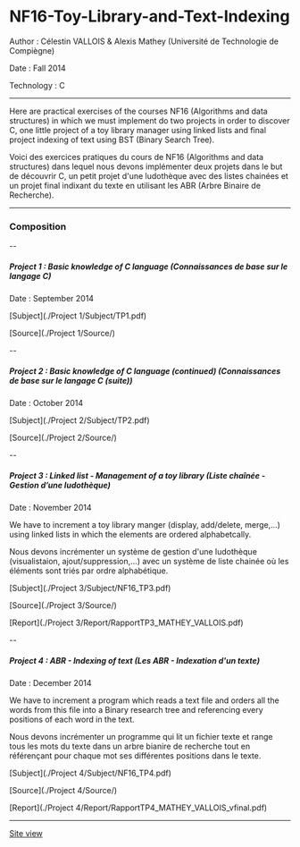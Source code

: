 # NF16-Toy-Library-and-Text-Indexing

Author :  Célestin VALLOIS & Alexis Mathey (Université de Technologie de Compiègne)

Date : Fall 2014

Technology : C

--- 

Here are practical exercises of the courses NF16 (Algorithms and data structures) in which we must implement do two projects in order to discover C, one little project of a toy library manager using linked lists and final project indexing of text using BST (Binary Search Tree).

Voici des exercices pratiques du cours de NF16 (Algorithms and data structures) dans lequel nous devons implémenter deux projets dans le but de découvrir C, un petit projet d'une ludothèque avec des listes chainées et un projet final indixant du texte en utilisant les ABR (Arbre Binaire de Recherche).

---

### Composition 

--

##### Project 1 : Basic knowledge of C language (Connaissances de base sur le langage C)

Date : September 2014

[Subject](./Project 1/Subject/TP1.pdf)

[Source](./Project 1/Source/)

--

##### Project 2 : Basic knowledge of C language (continued) (Connaissances de base sur le langage C (suite))

Date : October 2014

[Subject](./Project 2/Subject/TP2.pdf)

[Source](./Project 2/Source/)

--

##### Project 3 : Linked list - Management of a toy library (Liste chaînée - Gestion d’une ludothèque)

Date : November 2014

We have to increment a toy library manger (display, add/delete, merge,...) using linked lists in which the elements are ordered alphabetcally.

Nous devons incrémenter un système de gestion d'une ludothèque (visualistaion, ajout/suppression,...) avec un système de liste chainée où les éléments sont triés par ordre alphabétique.

[Subject](./Project 3/Subject/NF16_TP3.pdf)

[Source](./Project 3/Source/)

[Report](./Project 3/Report/RapportTP3_MATHEY_VALLOIS.pdf)

--

##### Project 4 : ABR - Indexing of text (Les ABR - Indexation d'un texte)

Date : December 2014

We have to increment a program which reads a text file and orders all the words from this file into a Binary research tree and referencing every positions of each word in the text.

Nous devons incrémenter un programme qui lit un fichier texte et range tous les mots du texte dans un arbre bianire de recherche tout en référençant pour chaque mot ses différentes positions dans le texte.

[Subject](./Project 4/Subject/NF16_TP4.pdf)

[Source](./Project 4/Source/)

[Report](./Project 4/Report/RapportTP4_MATHEY_VALLOIS_vfinal.pdf)

---

[Site view](https://celestinv.github.io/NF16-Toy-Library-and-Text-Indexing/)
